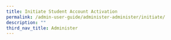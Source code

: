 ```yaml
---
title: Initiate Student Account Activation
permalink: /admin-user-guide/administer-administer/initiate/
description: ""
third_nav_title: Administer
---
```

